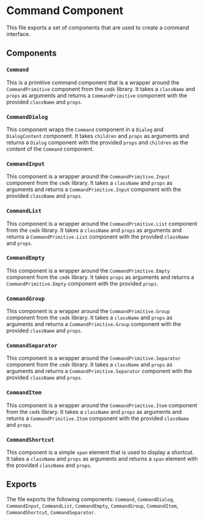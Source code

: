 # Command Component

This file exports a set of components that are used to create a command interface. 

## Components

### `Command`

This is a primitive command component that is a wrapper around the `CommandPrimitive` component from the `cmdk` library. It takes a `className` and `props` as arguments and returns a `CommandPrimitive` component with the provided `className` and `props`. 

### `CommandDialog`

This component wraps the `Command` component in a `Dialog` and `DialogContent` component. It takes `children` and `props` as arguments and returns a `Dialog` component with the provided `props` and `children` as the content of the `Command` component.

### `CommandInput`

This component is a wrapper around the `CommandPrimitive.Input` component from the `cmdk` library. It takes a `className` and `props` as arguments and returns a `CommandPrimitive.Input` component with the provided `className` and `props`.

### `CommandList`

This component is a wrapper around the `CommandPrimitive.List` component from the `cmdk` library. It takes a `className` and `props` as arguments and returns a `CommandPrimitive.List` component with the provided `className` and `props`.

### `CommandEmpty`

This component is a wrapper around the `CommandPrimitive.Empty` component from the `cmdk` library. It takes `props` as arguments and returns a `CommandPrimitive.Empty` component with the provided `props`.

### `CommandGroup`

This component is a wrapper around the `CommandPrimitive.Group` component from the `cmdk` library. It takes a `className` and `props` as arguments and returns a `CommandPrimitive.Group` component with the provided `className` and `props`.

### `CommandSeparator`

This component is a wrapper around the `CommandPrimitive.Separator` component from the `cmdk` library. It takes a `className` and `props` as arguments and returns a `CommandPrimitive.Separator` component with the provided `className` and `props`.

### `CommandItem`

This component is a wrapper around the `CommandPrimitive.Item` component from the `cmdk` library. It takes a `className` and `props` as arguments and returns a `CommandPrimitive.Item` component with the provided `className` and `props`.

### `CommandShortcut`

This component is a simple `span` element that is used to display a shortcut. It takes a `className` and `props` as arguments and returns a `span` element with the provided `className` and `props`.

## Exports

The file exports the following components: `Command`, `CommandDialog`, `CommandInput`, `CommandList`, `CommandEmpty`, `CommandGroup`, `CommandItem`, `CommandShortcut`, `CommandSeparator`.